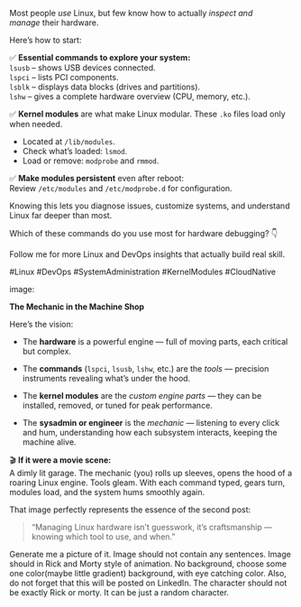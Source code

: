 Most people _use_ Linux, but few know how to actually _inspect and manage_ their hardware.

Here’s how to start:

✅ **Essential commands to explore your system:**  
`lsusb` – shows USB devices connected.  
`lspci` – lists PCI components.  
`lsblk` – displays data blocks (drives and partitions).  
`lshw` – gives a complete hardware overview (CPU, memory, etc.).

✅ **Kernel modules** are what make Linux modular. These `.ko` files load only when needed.
- Located at `/lib/modules`.
- Check what’s loaded: `lsmod`.
- Load or remove: `modprobe` and `rmmod`.

✅ **Make modules persistent** even after reboot:  
Review `/etc/modules` and `/etc/modprobe.d` for configuration.

Knowing this lets you diagnose issues, customize systems, and understand Linux far deeper than most.

Which of these commands do you use most for hardware debugging? 👇

Follow me for more Linux and DevOps insights that actually build real skill.

#Linux #DevOps #SystemAdministration #KernelModules #CloudNative

image:

**The Mechanic in the Machine Shop**

Here’s the vision:

- The **hardware** is a powerful engine — full of moving parts, each critical but complex.
    
- The **commands** (`lspci`, `lsusb`, `lshw`, etc.) are the _tools_ — precision instruments revealing what’s under the hood.
    
- The **kernel modules** are the _custom engine parts_ — they can be installed, removed, or tuned for peak performance.
    
- The **sysadmin or engineer** is the _mechanic_ — listening to every click and hum, understanding how each subsystem interacts, keeping the machine alive.
    

🎬 **If it were a movie scene:**  
A dimly lit garage. The mechanic (you) rolls up sleeves, opens the hood of a roaring Linux engine. Tools gleam. With each command typed, gears turn, modules load, and the system hums smoothly again.

That image perfectly represents the essence of the second post:

> “Managing Linux hardware isn’t guesswork, it’s craftsmanship — knowing which tool to use, and when.”

Generate me a picture of it. Image should not contain any sentences. Image should in Rick and Morty style of animation. No background, choose some one color(maybe little gradient) background, with eye catching color. Also, do not forget that this will be posted on LinkedIn. The character should not be exactly Rick or morty. It can be just a random character.